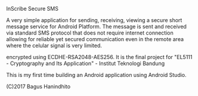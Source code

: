 InScribe Secure SMS

A very simple application for sending, receiving, viewing a secure short message service for Android Platform.
The message is sent and received via standard SMS protocol that does not require internet connection allowing for reliable yet secured communication even in the remote area where the celular signal is very limited.




encrypted using ECDHE-RSA2048-AES256. It is the final project for "EL5111 - Cryptography and Its Application" - Institut Teknologi Bandung

This is my first time building an Android application using Android Studio.

(C)2017 Bagus Hanindhito

